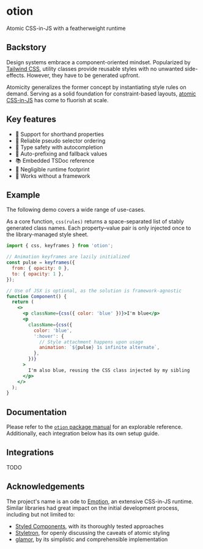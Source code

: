 # otion

Atomic CSS-in-JS with a featherweight runtime

## Backstory

Design systems embrace a component-oriented mindset. Popularized by [Tailwind CSS][], utility classes provide reusable styles with no unwanted side-effects. However, they have to be generated upfront.

Atomicity generalizes the former concept by instantiating style rules on demand. Serving as a solid foundation for constraint-based layouts, [atomic CSS-in-JS][] has come to fluorish at scale.

[tailwind css]: https://tailwindcss.com/
[atomic css-in-js]: https://sebastienlorber.com/atomic-css-in-js

## Key features

- 🎳 Support for shorthand properties
- 🍱 Reliable pseudo selector ordering
- 🔐 Type safety with autocompletion
- 🦖 Auto-prefixing and fallback values
- 📚 Embedded TSDoc reference
- 🐾 Negligible runtime footprint
- 💫 Works without a framework

## Example

The following demo covers a wide range of use-cases.

As a core function, `css(rules)` returns a space-separated list of stably generated class names. Each property–value pair is only injected once to the library-managed style sheet.

```jsx
import { css, keyframes } from 'otion';

// Animation keyframes are lazily initialized
const pulse = keyframes({
  from: { opacity: 0 },
  to: { opacity: 1 },
});

// Use of JSX is optional, as the solution is framework-agnostic
function Component() {
  return (
    <>
      <p className={css({ color: 'blue' })}>I'm blue</p>
      <p
        className={css({
          color: 'blue',
          ':hover': {
            // Style attachment happens upon usage
            animation: `${pulse} 1s infinite alternate`,
          },
        })}
      >
        I'm also blue, reusing the CSS class injected by my sibling
      </p>
    </>
  );
}
```

## Documentation

Please refer to the [`otion` package manual](./packages/otion/README.md) for an explorable reference. Additionally, each integration below has its own setup guide.

## Integrations

TODO

## Acknowledgements

The project's name is an ode to [Emotion](https://emotion.sh/), an extensive CSS-in-JS runtime. Similar libraries had great impact on the initial development process, including but not limited to:

- [Styled Components](https://styled-components.com/), with its thoroughly tested approaches
- [Styletron](https://www.styletron.org/), for openly discussing the caveats of atomic styling
- [glamor](https://github.com/threepointone/glamor), by its simplistic and comprehensible implementation
